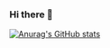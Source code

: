 ### Hi there 👋

[![Anurag's GitHub stats](https://github-readme-stats.vercel.app/api?username=bryanmytko&count_private=true&show_icons=true&theme=synthwave)](https://github.com/anuraghazra/github-readme-stats)

